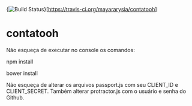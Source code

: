 {<img src="https://travis-ci.org/mayararysia/contatooh.svg?branch=master" alt="Build Status" />}[https://travis-ci.org/mayararysia/contatooh]

# contatooh
Não esqueça de executar no console os comandos:

npm install

bower install

Não esqueça de alterar os arquivos passport.js com seu CLIENT_ID e CLIENT_SECRET. Também alterar protractor.js com o usuário e senha do Github.
